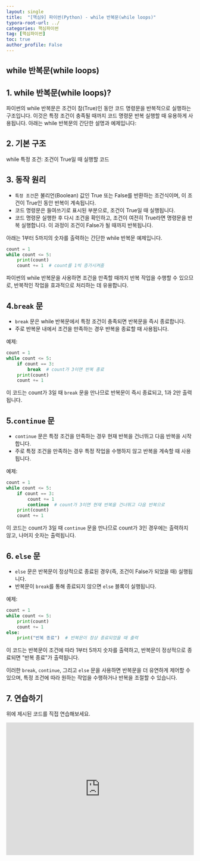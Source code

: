 ```yaml
---
layout: single
title:  "[핵심9] 파이썬(Python) - while 반복문(while loops)"
typora-root-url: ../
categories: 핵심파이썬
tag: [핵심파이썬]
toc: true
author_profile: False
---
```


## while 반복문(while loops)

## 1. while 반복문(while loops)? 

파이썬의 while 반복문은 조건이 참(True)인 동안 코드 명령문을 반복적으로 실행하는 구조입니다. 이것은 특정 조건이 충족될 때까지 코드 명령문 반복 실행할 때 유용하게 사용됩니다. 아래는 while 반복문의 간단한 설명과 예제입니다:

## 2. **기본 구조**
   while 특정 조건:
       조건이 True일 때 실행할 코드

## 3. **동작 원리**
   - `특정 조건`은 불리언(Boolean) 값인 True 또는 False를 반환하는 조건식이며, 이 조건이 True인 동안 반복이 계속됩니다.
   - 코드 명령문은 들여쓰기로 표시된 부분으로, 조건이 True일 때 실행됩니다.
   - 코드 명령문 실행한 후 다시 조건을 확인하고, 조건이 여전히 True라면 명령문을 반복 실행합니다. 이
   과정이 조건이 False가 될 때까지 반복됩니다.

   아래는 1부터 5까지의 숫자를 출력하는 간단한 while 반복문 예제입니다.

   ```python
   count = 1
   while count <= 5:
       print(count)
       count += 1  # count를 1씩 증가시켜줌
   ```

파이썬의 while 반복문을 사용하면 조건을 만족할 때까지 반복 작업을 수행할 수 있으므로, 반복적인 작업을 효과적으로 처리하는 데 유용합니다.

## 4.**`break` 문**
   - `break` 문은 while 반복문에서 특정 조건이 충족되면 반복문을 즉시 종료합니다.
   - 주로 반복문 내에서 조건을 만족하는 경우 반복을 종료할 때 사용됩니다.

   예제:
   ```python
   count = 1
   while count <= 5:
       if count == 3:
           break  # count가 3이면 반복 종료
       print(count)
       count += 1
   ```
   이 코드는 count가 3일 때 `break` 문을 만나므로 반복문이 즉시 종료되고, 1과 2만 출력됩니다.

## 5.**`continue` 문**
   - `continue` 문은 특정 조건을 만족하는 경우 현재 반복을 건너뛰고 다음 반복을 시작합니다.
   - 주로 특정 조건을 만족하는 경우 특정 작업을 수행하지 않고 반복을 계속할 때 사용됩니다.

   예제:
   ```python
   count = 1
   while count <= 5:
       if count == 3:
           count += 1
           continue  # count가 3이면 현재 반복을 건너뛰고 다음 반복으로
       print(count)
       count += 1
   ```
   이 코드는 count가 3일 때 `continue` 문을 만나므로 count가 3인 경우에는 출력하지 않고, 나머지 숫자는 출력됩니다.

## 6. **`else` 문**
   - `else` 문은 반복문이 정상적으로 종료된 경우(즉, 조건이 False가 되었을 때) 실행됩니다.
   - 반복문이 `break`를 통해 종료되지 않으면 `else` 블록이 실행됩니다.

   예제:
   ```python
   count = 1
   while count <= 5:
       print(count)
       count += 1
   else:
       print("반복 종료")  # 반복문이 정상 종료되었을 때 출력
   ```
   이 코드는 반복문이 조건에 따라 1부터 5까지 숫자를 출력하고, 반복문이 정상적으로 종료되면 "반복 종료"가 출력됩니다.

이러한 `break`, `continue`, 그리고 `else` 문을 사용하면 반복문을 더 유연하게 제어할 수 있으며, 특정 조건에 따라 원하는 작업을 수행하거나 반복을 조절할 수 있습니다.


## 7. 연습하기

위에 제시된 코드를 직접 연습해보세요. 

<iframe src="https://trinket.io/embed/python/3d8d7ce66b" width="100%" height="356" frameborder="0" marginwidth="0" marginheight="0" allowfullscreen></iframe>